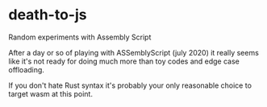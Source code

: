# death-to-js

Random experiments with Assembly Script

After a day or so of playing with ASSemblyScript (july 2020) it really seems like it's not ready for doing much more than toy codes and edge case offloading.

If you don't hate Rust syntax it's probably your only reasonable choice to target wasm at this point.
